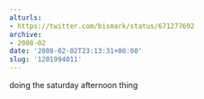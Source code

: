 ```yaml
---
alturls:
- https://twitter.com/bismark/status/671277692
archive:
- 2008-02
date: '2008-02-02T23:13:31+00:00'
slug: '1201994011'
---
```


doing the saturday afternoon thing

